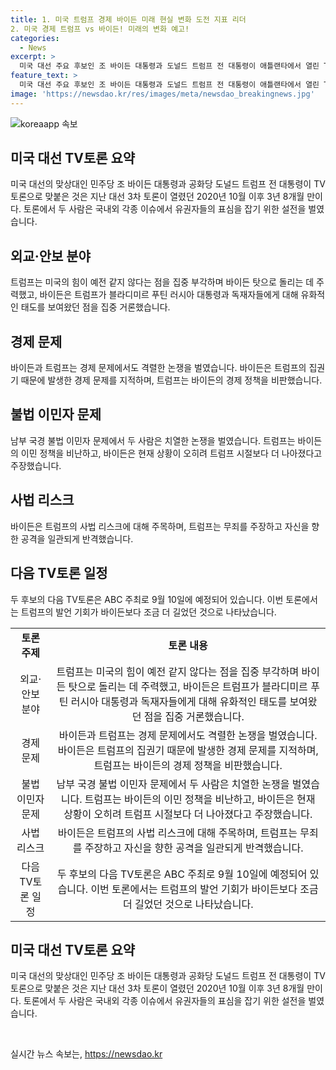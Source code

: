 ```yaml
---
title: 1. 미국 트럼프 경제 바이든 미래 현실 변화 도전 지표 리더
2. 미국 경제 트럼프 vs 바이든! 미래의 변화 예고!
categories:
  - News
excerpt: >
  미국 대선 주요 후보인 조 바이든 대통령과 도널드 트럼프 전 대통령이 애틀랜타에서 열린 TV토론에서 외교, 경제, 이민 문제 등을 놓고 신경전을 벌였다. 두 사람은 미국의 힘과 외교 정책, 경제 상황, 남부 국경 불법 이민자 문제 등에 대해 격렬한 논쟁을 벌였고, 각자의 강점을 어필하며 유권자의 지지를 얻으려고 노력했다. 이에 대한 두 후보의 주장과 비판은 토론을 향후 더욱 뜨거운 전쟁의 전조로 보이게 하였다.
feature_text: >
  미국 대선 주요 후보인 조 바이든 대통령과 도널드 트럼프 전 대통령이 애틀랜타에서 열린 TV토론에서 외교, 경제, 이민 문제 등을 놓고 신경전을 벌였다. 두 사람은 미국의 힘과 외교 정책, 경제 상황, 남부 국경 불법 이민자 문제 등에 대해 격렬한 논쟁을 벌였고, 각자의 강점을 어필하며 유권자의 지지를 얻으려고 노력했다. 이에 대한 두 후보의 주장과 비판은 토론을 향후 더욱 뜨거운 전쟁의 전조로 보이게 하였다.
image: 'https://newsdao.kr/res/images/meta/newsdao_breakingnews.jpg'
---
```


<p><img src="https://newsdao.kr/res/images/meta/newsdao_breakingnews.jpg" alt="koreaapp 속보" /></p>

<h2 data-ke-size="size26">미국 대선 TV토론 요약</h2>

<p data-ke-size="size16">미국 대선의 맞상대인 민주당 조 바이든 대통령과 공화당 도널드 트럼프 전 대통령이 TV토론으로 맞붙은 것은 지난 대선 3차 토론이 열렸던 2020년 10월 이후 3년 8개월 만이다. 토론에서 두 사람은 국내외 각종 이슈에서 유권자들의 표심을 잡기 위한 설전을 벌였습니다.</p>

<h2 data-ke-size="size26">외교·안보 분야</h2>

<p data-ke-size="size16">트럼프는 미국의 힘이 예전 같지 않다는 점을 집중 부각하며 바이든 탓으로 돌리는 데 주력했고, 바이든은 트럼프가 블라디미르 푸틴 러시아 대통령과 독재자들에게 대해 유화적인 태도를 보여왔던 점을 집중 거론했습니다.</p>

<h2 data-ke-size="size26">경제 문제</h2>

<p data-ke-size="size16">바이든과 트럼프는 경제 문제에서도 격렬한 논쟁을 벌였습니다. 바이든은 트럼프의 집권기 때문에 발생한 경제 문제를 지적하며, 트럼프는 바이든의 경제 정책을 비판했습니다. </p>

<h2 data-ke-size="size26">불법 이민자 문제</h2>

<p data-ke-size="size16">남부 국경 불법 이민자 문제에서 두 사람은 치열한 논쟁을 벌였습니다. 트럼프는 바이든의 이민 정책을 비난하고, 바이든은 현재 상황이 오히려 트럼프 시절보다 더 나아졌다고 주장했습니다.</p>

<h2 data-ke-size="size26">사법 리스크</h2>

<p data-ke-size="size16">바이든은 트럼프의 사법 리스크에 대해 주목하며, 트럼프는 무죄를 주장하고 자신을 향한 공격을 일관되게 반격했습니다.</p>

<h2 data-ke-size="size26">다음 TV토론 일정</h2>

<p data-ke-size="size16">두 후보의 다음 TV토론은 ABC 주최로 9월 10일에 예정되어 있습니다. 이번 토론에서는 트럼프의 발언 기회가 바이든보다 조금 더 길었던 것으로 나타났습니다.</p>

<table>
  <tr>
    <td style="text-align: center; height: 17px;"><b>토론 주제</b></td>
    <td style="text-align: center; height: 17px;"><b>토론 내용</b></td>
  </tr>
  <tr>
    <td style="text-align: center; height: 17px;">외교·안보 분야</td>
    <td style="text-align: center; height: 17px;">트럼프는 미국의 힘이 예전 같지 않다는 점을 집중 부각하며 바이든 탓으로 돌리는 데 주력했고, 바이든은 트럼프가 블라디미르 푸틴 러시아 대통령과 독재자들에게 대해 유화적인 태도를 보여왔던 점을 집중 거론했습니다.</td>
  </tr>
  <tr>
    <td style="text-align: center; height: 17px;">경제 문제</td>
    <td style="text-align: center; height: 17px;">바이든과 트럼프는 경제 문제에서도 격렬한 논쟁을 벌였습니다. 바이든은 트럼프의 집권기 때문에 발생한 경제 문제를 지적하며, 트럼프는 바이든의 경제 정책을 비판했습니다.</td>
  </tr>
  <tr>
    <td style="text-align: center; height: 17px;">불법 이민자 문제</td>
    <td style="text-align: center; height: 17px;">남부 국경 불법 이민자 문제에서 두 사람은 치열한 논쟁을 벌였습니다. 트럼프는 바이든의 이민 정책을 비난하고, 바이든은 현재 상황이 오히려 트럼프 시절보다 더 나아졌다고 주장했습니다.</td>
  </tr>
  <tr>
    <td style="text-align: center; height: 17px;">사법 리스크</td>
    <td style="text-align: center; height: 17px;">바이든은 트럼프의 사법 리스크에 대해 주목하며, 트럼프는 무죄를 주장하고 자신을 향한 공격을 일관되게 반격했습니다.</td>
  </tr>
  <tr>
    <td style="text-align: center; height: 17px;">다음 TV토론 일정</td>
    <td style="text-align: center; height: 17px;">두 후보의 다음 TV토론은 ABC 주최로 9월 10일에 예정되어 있습니다. 이번 토론에서는 트럼프의 발언 기회가 바이든보다 조금 더 길었던 것으로 나타났습니다.</td>
  </tr>
</table>

<p data-ke-size="size16"></p>

<h2 data-ke-size="size26">미국 대선 TV토론 요약</h2>

<p data-ke-size="size16">미국 대선의 맞상대인 민주당 조 바이든 대통령과 공화당 도널드 트럼프 전 대통령이 TV토론으로 맞붙은 것은 지난 대선 3차 토론이 열렸던 2020년 10월 이후 3년 8개월 만이다. 토론에서 두 사람은 국내외 각종 이슈에서 유권자들의 표심을 잡기 위한 설전을 벌였습니다.</p>

<p data-ke-size="size16">&nbsp;</p>
실시간 뉴스 속보는, <a href="https://newsdao.kr" rel="dofollow">https://newsdao.kr</a>


